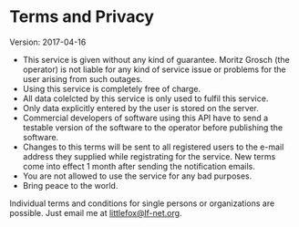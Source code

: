 # Terms and Privacy

Version: 2017-04-16

* This service is given without any kind of guarantee. Moritz Grosch (the operator) is not liable for any kind of service issue or problems for the user arising from such outages.
* Using this service is completely free of charge.
* All data colelcted by this service is only used to fulfil this service.
* Only data explicitly entered by the user is stored on the server.
* Commercial developers of software using this API have to send a testable version of the software to the operator before publishing the software.
* Changes to this terms will be sent to all registered users to the e-mail address they supplied while registrating for the service. New terms come into effect 1 month after sending the notification emails.
* You are not allowed to use the service for any bad purposes.
* Bring peace to the world.

Individual terms and conditions for single persons or organizations are possible.
Just email me at [littlefox@lf-net.org](mailto:littlefox@lf-net.org).

